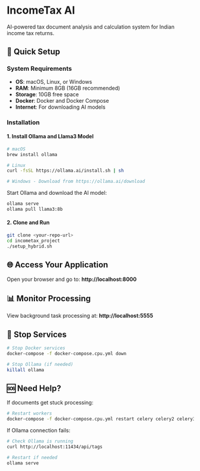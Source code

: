 # IncomeTax AI

AI-powered tax document analysis and calculation system for Indian income tax returns.

## 🚀 Quick Setup

### System Requirements
- **OS**: macOS, Linux, or Windows
- **RAM**: Minimum 8GB (16GB recommended)
- **Storage**: 10GB free space
- **Docker**: Docker and Docker Compose
- **Internet**: For downloading AI models

### Installation

#### 1. Install Ollama and Llama3 Model
```bash
# macOS
brew install ollama

# Linux
curl -fsSL https://ollama.ai/install.sh | sh

# Windows - Download from https://ollama.ai/download
```

Start Ollama and download the AI model:
```bash
ollama serve
ollama pull llama3:8b
```

#### 2. Clone and Run
```bash
git clone <your-repo-url>
cd incometax_project
./setup_hybrid.sh
```

## 🌐 Access Your Application

Open your browser and go to:
**http://localhost:8000**

## 📊 Monitor Processing

View background task processing at:
**http://localhost:5555**

## 🛑 Stop Services

```bash
# Stop Docker services
docker-compose -f docker-compose.cpu.yml down

# Stop Ollama (if needed)
killall ollama
```

## 🆘 Need Help?

If documents get stuck processing:
```bash
# Restart workers
docker-compose -f docker-compose.cpu.yml restart celery celery2 celery3
```

If Ollama connection fails:
```bash
# Check Ollama is running
curl http://localhost:11434/api/tags

# Restart if needed
ollama serve
```